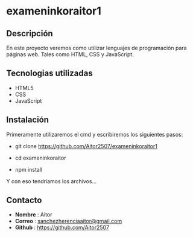 # exameninkoraitor1



## Descripción

En este proyecto veremos como utilizar lenguajes de programación para páginas web. Tales como HTML, CSS y JavaScript.

## Tecnologias utilizadas
- HTML5
- CSS
- JavaScript

## Instalación
Primeramente utilizaremos el cmd y escribiremos los siguientes pasos:

- git clone https://github.com/Aitor2507/exameninkoraitor1

- cd exameninkoraitor

- npm install

Y con eso tendríamos los archivos...

## Contacto

- **Nombre** : Aitor
- **Correo** : sanchezherenciaaitor@gmail.com
- **Github** : https://github.com/Aitor2507




